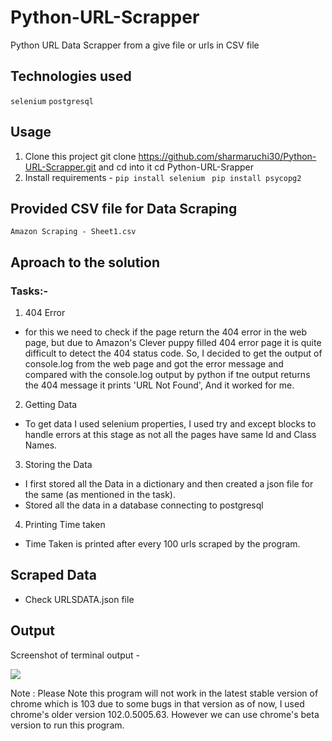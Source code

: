 # Python-URL-Scrapper
Python URL Data  Scrapper from a give file or urls in CSV file

## Technologies used
```selenium```
```postgresql```

## Usage
1. Clone this project git clone https://github.com/sharmaruchi30/Python-URL-Scrapper.git and cd into it cd Python-URL-Srapper
2. Install requirements - 
 ```pip install selenium ```
 ```pip install psycopg2 ```
 
## Provided CSV file for Data Scraping
 ```Amazon Scraping - Sheet1.csv``` 

## Aproach to the solution
### Tasks:-
1. 404 Error
 - for this we need to check if the page return the 404 error in the web page, but due to Amazon's Clever puppy filled 404 error page it is quite difficult to detect the 404 status code. So, I decided to get the output of console.log from the web page and got the error message and compared with the console.log output by python if tne output returns the 404 message it prints 'URL Not Found', And it worked for me.
 
 2. Getting Data
 - To get data I used selenium properties, I used try and except blocks to handle errors at this stage as not all the pages have same Id and Class Names.

3. Storing the Data
 - I first stored all the Data in a dictionary and then created a json file for the same (as mentioned in the task).
 - Stored all the data in a database connecting to postgresql
 
4. Printing Time taken 
- Time Taken is printed after every 100 urls scraped by the program.
## Scraped Data
- Check URLSDATA.json file

## Output
Screenshot of terminal output -

![](image/output.png)


Note : Please Note this program will not work in the latest stable version of chrome which is 103 due to some bugs in that version as of now, I used chrome's older version  102.0.5005.63. However we can use chrome's beta version to run this program. 
